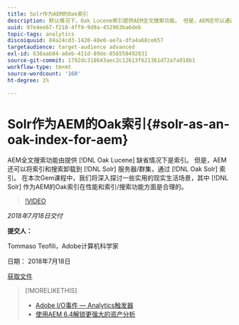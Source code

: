 ```yaml
---
title: Solr作为AEM的Oak索引
description: 默认情况下，Oak Lucene索引提供AEM全文搜索功能。 但是，AEM还可以通过Oak Solr索引将索引卸载并搜索到Solr服务器/群集。 在本次Gem课程中，我们将深入探讨一些现实生活场景，在这些场景中，使用Solr作为AEM的Oak索引在性能和索引/搜索功能方面是可行的。
uuid: 97e4ee67-f218-4ff9-9d9a-452963ba6deb
topic-tags: analytics
discoiquuid: 84a24cd3-1420-48e0-ae7a-dfa4a68ce657
targetaudience: target-audience advanced
exl-id: 638aab84-a8eb-411d-89de-856558492831
source-git-commit: 1792dc318643aec2c12613f621361d72a7a918b1
workflow-type: tm+mt
source-wordcount: '160'
ht-degree: 1%

---
```


# Solr作为AEM的Oak索引{#solr-as-an-oak-index-for-aem}

AEM全文搜索功能由提供 [!DNL Oak Lucene] 缺省情况下是索引。 但是，AEM还可以将索引和搜索卸载到 [!DNL Solr] 服务器/群集，通过 [!DNL Oak Solr] 索引。 在本次Gem课程中，我们将深入探讨一些实用的现实生活场景，其中 [!DNL Solr] 作为AEM的Oak索引在性能和索引/搜索功能方面是合理的。

>[!VIDEO](https://video.tv.adobe.com/v/23023/?quality=9)

*2018年7月18日交付*

**提交人：**

Tommaso Teofili，Adobe计算机科学家

日期： 2018年7月18日

[获取文件](assets/aem-gems-solr-oakaem-071818.pdf)

<!--
[Get back to the Overview](https://helpx.adobe.com/experience-manager/kt/eseminars/gems/aem-index.html)
-->

>[!MORELIKETHIS]
>
>* [Adobe I/O事件 — Analytics触发器](aem-analytics-triggers.md)
>* [使用AEM 6.4解锁更强大的资产分析](https://helpx.adobe.com/experience-manager/kt/eseminars/experience-insider/exp-asset-analytics-64.html)

<!-- wrong link, needs to be replaced. removed for now:
>* [Getting the most out of digital interactions with AEM and Analytics](https://helpx.adobe.com/experience-manager/kt/eseminars/ask-the-expert/aem-getting-the-most-out-of-digital-interactions-with-aem-and-analytics.html) 
-->
